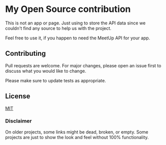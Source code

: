 # My Open Source contribution

This is not an app or page. Just using to store the API data since we couldn't find any source to help us with the project.

Feel free to use it, if you happen to need the MeetUp API for your app.

## Contributing
Pull requests are welcome. For major changes, please open an issue first to discuss what you would like to change.

Please make sure to update tests as appropriate.

## License
[MIT](https://choosealicense.com/licenses/mit/)

### Disclaimer
On older projects, some links might be dead, broken, or empty. Some projects are just to show the look and feel without 100% functionality. 
